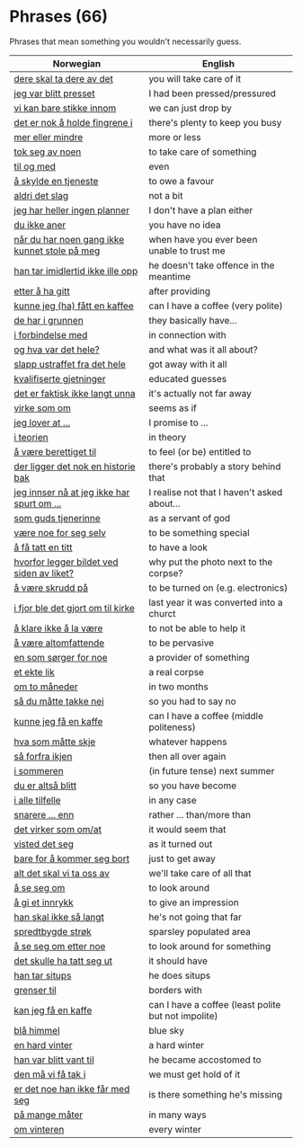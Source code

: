 # Phrases (66)

Phrases that mean something you wouldn't necessarily guess.

| Norwegian | English |
| --- | --- |
| [dere skal ta dere av det](https://www.ordnett.no/search?language=no&phrase=dere%20skal%20ta%20dere%20av%20det) | you will take care of it |
| [jeg var blitt presset](https://www.ordnett.no/search?language=no&phrase=jeg%20var%20blitt%20presset) | I had been pressed/pressured |
| [vi kan bare stikke innom](https://www.ordnett.no/search?language=no&phrase=vi%20kan%20bare%20stikke%20innom) | we can just drop by |
| [det er nok å holde fingrene i](https://www.ordnett.no/search?language=no&phrase=det%20er%20nok%20å%20holde%20fingrene%20i) | there's plenty to keep you busy |
| [mer eller mindre](https://www.ordnett.no/search?language=no&phrase=mer%20eller%20mindre) | more or less |
| [tok seg av noen](https://www.ordnett.no/search?language=no&phrase=tok%20seg%20av%20noen) | to take care of something |
| [til og med](https://www.ordnett.no/search?language=no&phrase=til%20og%20med) | even |
| [å skylde en tjeneste](https://www.ordnett.no/search?language=no&phrase=å%20skylde%20en%20tjeneste) | to owe a favour |
| [aldri det slag](https://www.ordnett.no/search?language=no&phrase=aldri%20det%20slag) | not a bit |
| [jeg har heller ingen planner](https://www.ordnett.no/search?language=no&phrase=jeg%20har%20heller%20ingen%20planner) | I don't have a plan either |
| [du ikke aner](https://www.ordnett.no/search?language=no&phrase=du%20ikke%20aner) | you have no idea |
| [når du har noen gang ikke kunnet stole på meg](https://www.ordnett.no/search?language=no&phrase=når%20du%20har%20noen%20gang%20ikke%20kunnet%20stole%20på%20meg) | when have you ever been unable to trust me |
| [han tar imidlertid ikke ille opp](https://www.ordnett.no/search?language=no&phrase=han%20tar%20imidlertid%20ikke%20ille%20opp) | he doesn't take offence in the meantime |
| [etter å ha gitt](https://www.ordnett.no/search?language=no&phrase=etter%20å%20ha%20gitt) | after providing |
| [kunne jeg (ha) fått en kaffee](https://www.ordnett.no/search?language=no&phrase=kunne%20jeg%20(ha)%20fått%20en%20kaffee) | can I have a coffee (very polite) |
| [de har i grunnen](https://www.ordnett.no/search?language=no&phrase=de%20har%20i%20grunnen) | they basically have... |
| [i forbindelse med](https://www.ordnett.no/search?language=no&phrase=i%20forbindelse%20med) | in connection with |
| [og hva var det hele?](https://www.ordnett.no/search?language=no&phrase=og%20hva%20var%20det%20hele?) | and what was it all about? |
| [slapp ustraffet fra det hele](https://www.ordnett.no/search?language=no&phrase=slapp%20ustraffet%20fra%20det%20hele) | got away with it all |
| [kvalifiserte gjetninger](https://www.ordnett.no/search?language=no&phrase=kvalifiserte%20gjetninger) | educated guesses |
| [det er faktisk ikke langt unna](https://www.ordnett.no/search?language=no&phrase=det%20er%20faktisk%20ikke%20langt%20unna) | it's actually not far away |
| [virke som om](https://www.ordnett.no/search?language=no&phrase=virke%20som%20om) | seems as if |
| [jeg lover at ...](https://www.ordnett.no/search?language=no&phrase=jeg%20lover%20at%20...) | I promise to ... |
| [i teorien](https://www.ordnett.no/search?language=no&phrase=i%20teorien) | in theory |
| [å være berettiget til](https://www.ordnett.no/search?language=no&phrase=å%20være%20berettiget%20til) | to feel (or be) entitled to |
| [der ligger det nok en historie bak](https://www.ordnett.no/search?language=no&phrase=der%20ligger%20det%20nok%20en%20historie%20bak) | there's probably a story behind that |
| [jeg innser nå at jeg ikke har spurt om ...](https://www.ordnett.no/search?language=no&phrase=jeg%20innser%20nå%20at%20jeg%20ikke%20har%20spurt%20om%20...) | I realise not that I haven't asked about... |
| [som guds tjenerinne](https://www.ordnett.no/search?language=no&phrase=som%20guds%20tjenerinne) | as a servant of god |
| [være noe for seg selv](https://www.ordnett.no/search?language=no&phrase=være%20noe%20for%20seg%20selv) | to be something special |
| [å få tatt en titt](https://www.ordnett.no/search?language=no&phrase=å%20få%20tatt%20en%20titt) | to have a look |
| [hvorfor legger bildet ved siden av liket?](https://www.ordnett.no/search?language=no&phrase=hvorfor%20legger%20bildet%20ved%20siden%20av%20liket?) | why put the photo next to the corpse? |
| [å være skrudd på](https://www.ordnett.no/search?language=no&phrase=å%20være%20skrudd%20på) | to be turned on (e.g. electronics) |
| [i fjor ble det gjort om til kirke](https://www.ordnett.no/search?language=no&phrase=i%20fjor%20ble%20det%20gjort%20om%20til%20kirke) | last year it was converted into a churct |
| [å klare ikke å la være](https://www.ordnett.no/search?language=no&phrase=å%20klare%20ikke%20å%20la%20være) | to not be able to help it |
| [å være altomfattende](https://www.ordnett.no/search?language=no&phrase=å%20være%20altomfattende) | to be pervasive |
| [en som sørger for noe](https://www.ordnett.no/search?language=no&phrase=en%20som%20sørger%20for%20noe) | a provider of something |
| [et ekte lik](https://www.ordnett.no/search?language=no&phrase=et%20ekte%20lik) | a real corpse |
| [om to måneder](https://www.ordnett.no/search?language=no&phrase=om%20to%20måneder) | in two months |
| [så du måtte takke nei](https://www.ordnett.no/search?language=no&phrase=så%20du%20måtte%20takke%20nei) | so you had to say no |
| [kunne jeg få en kaffe](https://www.ordnett.no/search?language=no&phrase=kunne%20jeg%20få%20en%20kaffe) | can I have a coffee (middle politeness) |
| [hva som måtte skje](https://www.ordnett.no/search?language=no&phrase=hva%20som%20måtte%20skje) | whatever happens |
| [så forfra ikjen](https://www.ordnett.no/search?language=no&phrase=så%20forfra%20ikjen) | then all over again |
| [i sommeren](https://www.ordnett.no/search?language=no&phrase=i%20sommeren) | (in future tense) next summer |
| [du er altså blitt](https://www.ordnett.no/search?language=no&phrase=du%20er%20altså%20blitt) | so you have become |
| [i alle tilfelle](https://www.ordnett.no/search?language=no&phrase=i%20alle%20tilfelle) | in any case |
| [snarere ... enn](https://www.ordnett.no/search?language=no&phrase=snarere%20...%20enn) | rather ... than/more than |
| [det virker som om/at](https://www.ordnett.no/search?language=no&phrase=det%20virker%20som%20om/at) | it would seem that |
| [visted det seg](https://www.ordnett.no/search?language=no&phrase=visted%20det%20seg) | as it turned out |
| [bare for å kommer seg bort](https://www.ordnett.no/search?language=no&phrase=bare%20for%20å%20kommer%20seg%20bort) | just to get away |
| [alt det skal vi ta oss av](https://www.ordnett.no/search?language=no&phrase=alt%20det%20skal%20vi%20ta%20oss%20av) | we'll take care of all that |
| [å se seg om](https://www.ordnett.no/search?language=no&phrase=å%20se%20seg%20om) | to look around |
| [å gi et innrykk](https://www.ordnett.no/search?language=no&phrase=å%20gi%20et%20innrykk) | to give an impression |
| [han skal ikke så langt](https://www.ordnett.no/search?language=no&phrase=han%20skal%20ikke%20så%20langt) | he's not going that far |
| [spredtbygde strøk](https://www.ordnett.no/search?language=no&phrase=spredtbygde%20strøk) | sparsley populated area |
| [å se seg om etter noe](https://www.ordnett.no/search?language=no&phrase=å%20se%20seg%20om%20etter%20noe) | to look around for something |
| [det skulle ha tatt seg ut](https://www.ordnett.no/search?language=no&phrase=det%20skulle%20ha%20tatt%20seg%20ut) | it should have |
| [han tar situps](https://www.ordnett.no/search?language=no&phrase=han%20tar%20situps) | he does situps |
| [grenser til](https://www.ordnett.no/search?language=no&phrase=grenser%20til) | borders with |
| [kan jeg få en kaffe](https://www.ordnett.no/search?language=no&phrase=kan%20jeg%20få%20en%20kaffe) | can I have a coffee (least polite but not impolite) |
| [blå himmel](https://www.ordnett.no/search?language=no&phrase=blå%20himmel) | blue sky |
| [en hard vinter](https://www.ordnett.no/search?language=no&phrase=en%20hard%20vinter) | a hard winter |
| [han var blitt vant til](https://www.ordnett.no/search?language=no&phrase=han%20var%20blitt%20vant%20til) | he became accostomed to |
| [den må vi få tak i](https://www.ordnett.no/search?language=no&phrase=den%20må%20vi%20få%20tak%20i) | we must get hold of it |
| [er det noe han ikke får med seg](https://www.ordnett.no/search?language=no&phrase=er%20det%20noe%20han%20ikke%20får%20med%20seg) | is there something he's missing |
| [på mange måter](https://www.ordnett.no/search?language=no&phrase=på%20mange%20måter) | in many ways |
| [om vinteren](https://www.ordnett.no/search?language=no&phrase=om%20vinteren) | every winter |

